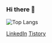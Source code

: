### Hi there 👋

![Top Langs](https://github-readme-stats.vercel.app/api/top-langs/?username=seohokim&layout=compact&theme=onedark)

[LinkedIn](https://www.linkedin.com/in/서호-김-b18416296/)
[Tistory](https://shk9946.tistory.com)
